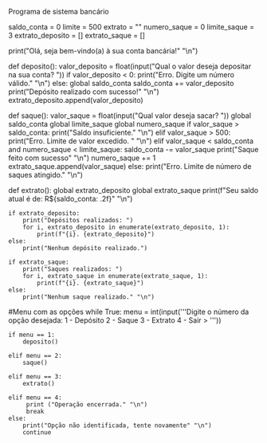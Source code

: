 
Programa de sistema bancário 

saldo_conta = 0
limite = 500
extrato = ""
numero_saque = 0
limite_saque = 3
extrato_deposito = []
extrato_saque = []

print("Olá, seja bem-vindo(a) à sua conta bancária!" "\n")

def deposito(): 
    valor_deposito = float(input("Qual o valor deseja depositar na sua conta? "))
    if valor_deposito < 0:
        print("Erro. Digite um número válido." "\n")
    else:
        global saldo_conta 
        saldo_conta += valor_deposito
        print("Depósito realizado com sucesso!" "\n")
        extrato_deposito.append(valor_deposito)

def saque():
    valor_saque = float(input("Qual valor deseja sacar? "))
    global saldo_conta
    global limite_saque
    global numero_saque
    if valor_saque > saldo_conta:
        print("Saldo insuficiente." "\n")
    elif valor_saque > 500:
        print("Erro. Limite de valor excedido. " "\n")
    elif valor_saque < saldo_conta and numero_saque < limite_saque:
        saldo_conta -= valor_saque
        print("Saque feito com sucesso" "\n")
        numero_saque += 1
        extrato_saque.append(valor_saque)
    else:
        print("Erro. Limite de número de saques atingido." "\n")

def extrato():
    global extrato_deposito
    global extrato_saque
    print(f"Seu saldo atual é de: R${saldo_conta: .2f}" "\n")
        
    if extrato_deposito:
        print("Depósitos realizados: ")
        for i, extrato_deposito in enumerate(extrato_deposito, 1):
            print(f"{i}. {extrato_deposito}")
    else:
        print("Nenhum depósito realizado.")
          
    if extrato_saque:
        print("Saques realizados: ")
        for i, extrato_saque in enumerate(extrato_saque, 1):
            print(f"{i}. {extrato_saque}")
    else:
        print("Nenhum saque realizado." "\n")

#Menu com as opções
while True:
    menu = int(input('''Digite o número da opção desejada:
       1 - Depósito
       2 - Saque
       3 - Extrato
       4 - Sair
    > '''))

    if menu == 1:
        deposito()

    elif menu == 2:
        saque()

    elif menu == 3:
        extrato()

    elif menu == 4:
         print ("Operação encerrada." "\n")
         break
    else:
        print("Opção não identificada, tente novamente" "\n")
        continue
